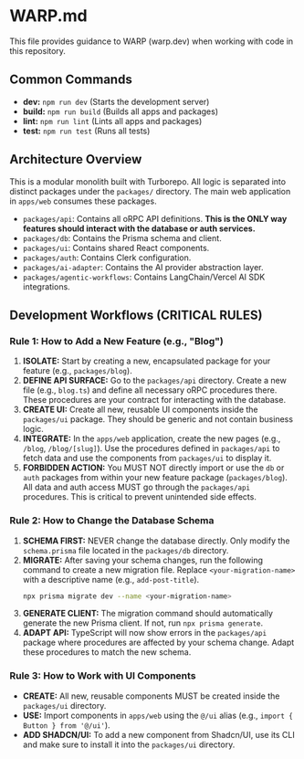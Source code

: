 # WARP.md

This file provides guidance to WARP (warp.dev) when working with code in this repository.

## Common Commands

- **dev:** `npm run dev` (Starts the development server)
- **build:** `npm run build` (Builds all apps and packages)
- **lint:** `npm run lint` (Lints all apps and packages)
- **test:** `npm run test` (Runs all tests)

## Architecture Overview

This is a modular monolith built with Turborepo. All logic is separated into distinct packages under the `packages/` directory. The main web application in `apps/web` consumes these packages.

- `packages/api`: Contains all oRPC API definitions. **This is the ONLY way features should interact with the database or auth services.**
- `packages/db`: Contains the Prisma schema and client.
- `packages/ui`: Contains shared React components.
- `packages/auth`: Contains Clerk configuration.
- `packages/ai-adapter`: Contains the AI provider abstraction layer.
- `packages/agentic-workflows`: Contains LangChain/Vercel AI SDK integrations.

## Development Workflows (CRITICAL RULES)

### Rule 1: How to Add a New Feature (e.g., "Blog")

1.  **ISOLATE:** Start by creating a new, encapsulated package for your feature (e.g., `packages/blog`).
2.  **DEFINE API SURFACE:** Go to the `packages/api` directory. Create a new file (e.g., `blog.ts`) and define all necessary oRPC procedures there. These procedures are your contract for interacting with the database.
3.  **CREATE UI:** Create all new, reusable UI components inside the `packages/ui` package. They should be generic and not contain business logic.
4.  **INTEGRATE:** In the `apps/web` application, create the new pages (e.g., `/blog`, `/blog/[slug]`). Use the procedures defined in `packages/api` to fetch data and use the components from `packages/ui` to display it.
5.  **FORBIDDEN ACTION:** You MUST NOT directly import or use the `db` or `auth` packages from within your new feature package (`packages/blog`). All data and auth access MUST go through the `packages/api` procedures. This is critical to prevent unintended side effects.

### Rule 2: How to Change the Database Schema

1.  **SCHEMA FIRST:** NEVER change the database directly. Only modify the `schema.prisma` file located in the `packages/db` directory.
2.  **MIGRATE:** After saving your schema changes, run the following command to create a new migration file. Replace `<your-migration-name>` with a descriptive name (e.g., `add-post-title`).
    ```bash
    npx prisma migrate dev --name <your-migration-name>
    ```
3.  **GENERATE CLIENT:** The migration command should automatically generate the new Prisma client. If not, run `npx prisma generate`.
4.  **ADAPT API:** TypeScript will now show errors in the `packages/api` package where procedures are affected by your schema change. Adapt these procedures to match the new schema.

### Rule 3: How to Work with UI Components

- **CREATE:** All new, reusable components MUST be created inside the `packages/ui` directory.
- **USE:** Import components in `apps/web` using the `@/ui` alias (e.g., `import { Button } from '@/ui'`).
- **ADD SHADCN/UI:** To add a new component from Shadcn/UI, use its CLI and make sure to install it into the `packages/ui` directory.


